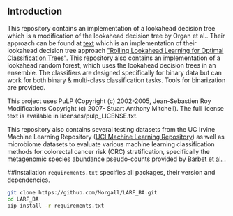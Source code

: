 ## Introduction

This repository contains an implementation of a lookahead decision tree which is a modification
of the lookahead decision tree by Organ et al.. Their approach can be found 
at [text](https://github.com/koftezz/rolling-lookahead-DT) which is an implementation 
of their lookahead decision tree approach
["Rolling Lookahead Learning for Optimal Classification Trees"](https://doi.org/10.48550/arXiv.2304.10830).
This 
repository also contains an implementation of a lookahead random forest, which uses
the lookahead decision trees in an ensemble.
The classifiers are designed specifically for binary data but can work for both
binary & multi-class classification tasks. Tools for binarization are provided.

This project uses PuLP (Copyright (c) 2002-2005, Jean-Sebastien Roy
Modifications Copyright (c) 2007- Stuart Anthony Mitchell).
The full license text is available in licenses/pulp_LICENSE.txt.

This repository also contains several testing datasets from the 
UC Irvine Machine Learning Repository ([UCI Machine Learning Repository](https://archive.ics.uci.edu/))
as well as microbiome datasets to evaluate various machine learning classification
methods for colorectal cancer risk (CRC) stratification, specifically 
the metagenomic species abundance pseudo-counts provided by [Barbet et al. ](https://doi.org/10.57745/7IVO3E).


##Installation
`requirements.txt` specifies all packages, their version and dependencies.

```bash
git clone https://github.com/Morgall/LARF_BA.git
cd LARF_BA
pip install -r requirements.txt
```


